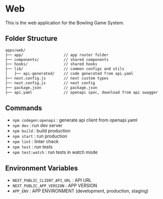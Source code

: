 # Web

This is the web application for the Bowling Game System.

## Folder Structure

```md
apps/web/
├── app/                  // app router folder
├── components/           // shared components
├── hooks/                // shared hooks
├── lib/                  // common configs and utils
│   ├── api-generated/    // code generated from api.yaml
├── next.config.js        // next custom types
├── next.config.js        // next config
├── package.json          // package.json
├── api.yaml              // openapi spec, download from api swagger
```

## Commands

- `npm codegen:openapi` : generate api client from openapi.yaml
- `npm dev`             : run dev server
- `npm build`           : build production
- `npm start`           : run production
- `npm lint`            : linter check
- `npm test`            : run tests
- `npm test:watch`      : run tests in watch mode

## Environment Variables

- `NEXT_PUBLIC_CLIENT_API_URL` : API URL
- `NEXT_PUBLIC_APP_VERSION`    : APP VERSION
- `APP_ENV`                    : APP ENVIRONMENT (development, production, staging)
